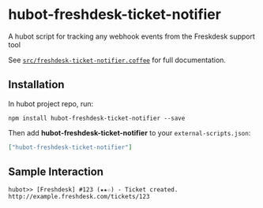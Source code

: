 # hubot-freshdesk-ticket-notifier

A hubot script for tracking any webhook events from the Freskdesk support tool

See [`src/freshdesk-ticket-notifier.coffee`](src/freshdesk-ticket-notifier.coffee) for full documentation.

## Installation

In hubot project repo, run:

`npm install hubot-freshdesk-ticket-notifier --save`

Then add **hubot-freshdesk-ticket-notifier** to your `external-scripts.json`:

```json
["hubot-freshdesk-ticket-notifier"]
```

## Sample Interaction

```
hubot>> [Freshdesk] #123 (★★☆) - Ticket created. http://example.freshdesk.com/tickets/123
```

